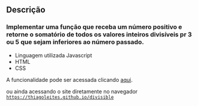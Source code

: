 ## Descrição

### Implementar uma função que receba um número positivo e retorne o somatório de todos os valores inteiros divisíveis pr 3 ou 5 que sejam inferiores ao número passado.

- Linguagem utilizada Javascript
- HTML
- CSS

A funcionalidade pode ser acessada clicando <a href="https://thiagoleites.github.io/divisible/" title="Divisibile">aqui</a>.

ou ainda acessando o site diretamente no navegador
<code> https://thiagoleites.github.io/divisible </code>
